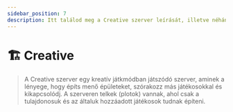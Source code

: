 ```yaml
---
sidebar_position: 7
description: Itt találod meg a Creative szerver leírását, illetve néhány hasznos tippet és trükköt.
---
```


# 🏗️ Creative

> A Creative szerver egy kreatív játkmódban játszódó szerver, aminek a lényege, hogy építs menő épületeket, szórakozz más játékosokkal és kikapcsolódj. A szerveren telkek (plotok) vannak, ahol csak a tulajdonosuk és az általuk hozzáadott játékosok tudnak építeni.
